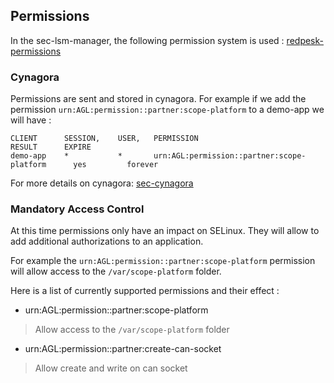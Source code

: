 ## Permissions

In the sec-lsm-manager, the following permission system is used : [redpesk-permissions](https://docs.redpesk.bzh/docs/en/master/developer-guides/3-permissions.html#the-permissions)

### Cynagora

Permissions are sent and stored in cynagora.
For example if we add the permission `urn:AGL:permission::partner:scope-platform`
to a demo-app we will have :

```
CLIENT      SESSION,    USER,   PERMISSION                                      RESULT      EXPIRE
demo-app    *           *       urn:AGL:permission::partner:scope-platform      yes         forever
```

For more details on cynagora: [sec-cynagora](https://github.com/redpesk-core/sec-cynagora)


### Mandatory Access Control

At this time permissions only have an impact on SELinux.
They will allow to add additional authorizations to an application.

For example the `urn:AGL:permission::partner:scope-platform` permission
will allow access to the `/var/scope-platform` folder.

Here is a list of currently supported permissions and their effect :


- urn:AGL:permission::partner:scope-platform

> Allow access to the `/var/scope-platform` folder

- urn:AGL:permission::partner:create-can-socket

> Allow create and write on can socket

